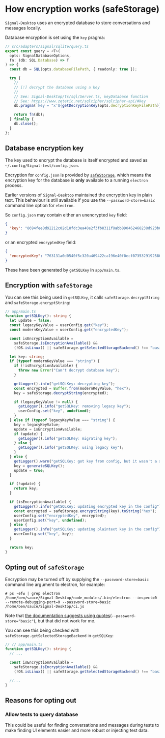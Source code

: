 # How encryption works (safeStorage)

`Signal-Desktop` uses an encrypted database to store conversations and messages locally.

Database encryption is set using the `key` pragma:

```ts
// src/adapters/signal/sqlite/query.ts
export const query = <T>(
  opts: SignalDatabaseOptions,
  fn: (db: SQL.Database) => T
) => {
  const db = SQL(opts.databaseFilePath, { readonly: true });

  try {
    //
    // [!] decrypt the database using a key
    //
    // See: Signal-Desktop/ts/sql/Server.ts, keyDatabase function
    // See: https://www.zetetic.net/sqlcipher/sqlcipher-api/#key
    db.pragma(`key = "x'${getDecryptionKey(opts.decryptionKeyFilePath)}'"`);

    return fn(db);
  } finally {
    db.close();
  }
};
```

## Database encryption key

The key used to encrypt the database is itself encrypted and saved as `~/.config/Signal-test/config.json`.

Encryption for `config.json` is provided by [`safeStorage`](https://www.electronjs.org/docs/latest/api/safe-storage), which means the encryption key for the database is **only** available to a running `electron` process.

Earlier versions of `Signal-Desktop` maintained the encryption key in plain text. This behaviour is still available if you use the `--password-store=basic` command line option for `electron`.

So `config.json` may contain either an unencrypted `key` field:

```json
{
  "key": "8694fee8d92212c02d18fdc3ea40e2f3fb8311f8abb890462468238d923b858a"
}
```

or an encrypted `encryptedKey` field:

```json
{
  "encryptedKey": "763131a0d0540f5c320a469422ca196e40f0ecf073532919258096cc28b6d424ed9b1937dc267ed04f8d5bf28d5210150cdc40a5c2584ac93bf6ba7c0aa9a7579e25fc6f01b3055c9808ad69d4a45fb5569813"
}
```

These have been generated by `getSQLKey` in `app/main.ts`.

## Encryption with `safeStorage`

You can see this being used in `getSQLKey`, it calls `safeStorage.decryptString` and `safeStorage.encryptString`:

```ts
// app/main.ts
function getSQLKey(): string {
  let update = false;
  const legacyKeyValue = userConfig.get("key");
  const modernKeyValue = userConfig.get("encryptedKey");

  const isEncryptionAvailable =
    safeStorage.isEncryptionAvailable() &&
    (!OS.isLinux() || safeStorage.getSelectedStorageBackend() !== "basic_text");

  let key: string;
  if (typeof modernKeyValue === "string") {
    if (!isEncryptionAvailable) {
      throw new Error("Can't decrypt database key");
    }

    getLogger().info("getSQLKey: decrypting key");
    const encrypted = Buffer.from(modernKeyValue, "hex");
    key = safeStorage.decryptString(encrypted);

    if (legacyKeyValue != null) {
      getLogger().info("getSQLKey: removing legacy key");
      userConfig.set("key", undefined);
    }
  } else if (typeof legacyKeyValue === "string") {
    key = legacyKeyValue;
    update = isEncryptionAvailable;
    if (update) {
      getLogger().info("getSQLKey: migrating key");
    } else {
      getLogger().info("getSQLKey: using legacy key");
    }
  } else {
    getLogger().warn("getSQLKey: got key from config, but it wasn't a string");
    key = generateSQLKey();
    update = true;
  }

  if (!update) {
    return key;
  }

  if (isEncryptionAvailable) {
    getLogger().info("getSQLKey: updating encrypted key in the config");
    const encrypted = safeStorage.encryptString(key).toString("hex");
    userConfig.set("encryptedKey", encrypted);
    userConfig.set("key", undefined);
  } else {
    getLogger().info("getSQLKey: updating plaintext key in the config");
    userConfig.set("key", key);
  }

  return key;
}
```

## Opting out of `safeStorage`

Encryption may be turned off by supplying the `--password-store=basic` command line argument to electron, for example:

```shell
# ps -efw | grep electron
/home/ben/sauce/Signal-Desktop/node_modules/.bin/electron --inspect=0 --remote-debugging-port=0 --password-store=basic /home/ben/sauce/Signal-Desktop/ci.js
```

Note that [the documentation suggests using quotes](https://www.electronjs.org/docs/latest/api/safe-storage)(`--password-store="basic"`), but that did not work for me.

You can see this being checked with `safeStorage.getSelectedStorageBackend` in `getSQLKey`:

```ts
// // app/main.ts
function getSQLKey(): string {
  // ...

  const isEncryptionAvailable =
    safeStorage.isEncryptionAvailable() &&
    (!OS.isLinux() || safeStorage.getSelectedStorageBackend() !== "basic_text");

  //...
}
```

## Reasons for opting out

### Allow tests to query database

This could be useful for finding conversations and messages during tests to make finding UI elements easier and more robust or injecting test data.
